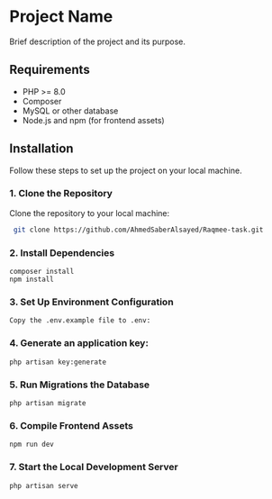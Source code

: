 # Project Name

Brief description of the project and its purpose.

## Requirements

- PHP >= 8.0
- Composer
- MySQL or other database
- Node.js and npm (for frontend assets)

## Installation

Follow these steps to set up the project on your local machine.

### 1. Clone the Repository

Clone the repository to your local machine:

```bash
 git clone https://github.com/AhmedSaberAlsayed/Raqmee-task.git
```


### 2. Install Dependencies
    composer install
    npm install

### 3. Set Up Environment Configuration
    Copy the .env.example file to .env:

### 4. Generate an application key:
    php artisan key:generate

### 5. Run Migrations the Database
    php artisan migrate
### 6. Compile Frontend Assets 
    npm run dev        
### 7. Start the Local Development Server
    php artisan serve
